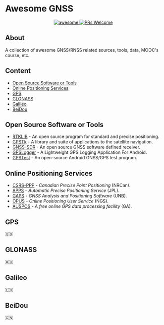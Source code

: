 # Awesome GNSS 

<p align=center>
 <a href="https://github.com/karimi-hadi/awesome-gnss">
  <img alt="awesome" src="https://awesome.re/badge-flat.svg"/>
 </a>
 <a href="https://github.com/karimi-hadi/awesome-gnss">
  <img alt="PRs Welcome" src="https://img.shields.io/badge/PRs-welcome-brightgreen.svg"/>
 </a>
</p>

## About
A collection of awesome GNSS/RNSS related sources, tools, data, MOOC's course, etc. 

## Content
- [Open Source Software or Tools](#open-source-software-or-tools)
- [Online Positioning Services](#online-positioning-services)
- [GPS](#gps)
- [GLONASS](#glonass)
- [Galileo](#galileo)
- [BeiDou](#beidou)


## Open Source Software or Tools
- [RTKLIB](https://github.com/tomojitakasu/RTKLIB) - An open source program for standard and precise positioning.
- [GPSTk](https://github.com/SGL-UT/GPSTk) - A library and suite of applications to the satellite navigation.
- [GNSS-SDR](https://github.com/gnss-sdr/gnss-sdr) - An open source GNSS software defined receiver.
- [GPSLogger](https://github.com/mendhak/gpslogger) - A Lightweight GPS Logging Application For Android.
- [GPSTest](https://github.com/barbeau/gpstest) - An open-source Android GNSS/GPS test program.

## Online Positioning Services
- [CSRS-PPP](https://webapp.geod.nrcan.gc.ca/geod/tools-outils/ppp.php?locale=en) - *Canadian Precise Point Positioning* (NRCan).
- [APPS](http://apps.gdgps.net/) - *Automatic Precise Positioning Service* (JPL). 
- [GAPS](http://gaps.gge.unb.ca/) - *GNSS Analysis and Positioning Software* (UNB).
- [OPUS](https://www.ngs.noaa.gov/OPUS/) - *Online Positioning User Service* (NGS).
- [AUSPOS](http://www.ga.gov.au/bin/gps.pl) - *A free online GPS data processing facility* (GA).

## GPS 
:us:
 
## GLONASS 
:ru:
 
## Galileo 
:eu:
 
## BeiDou 
:cn:

